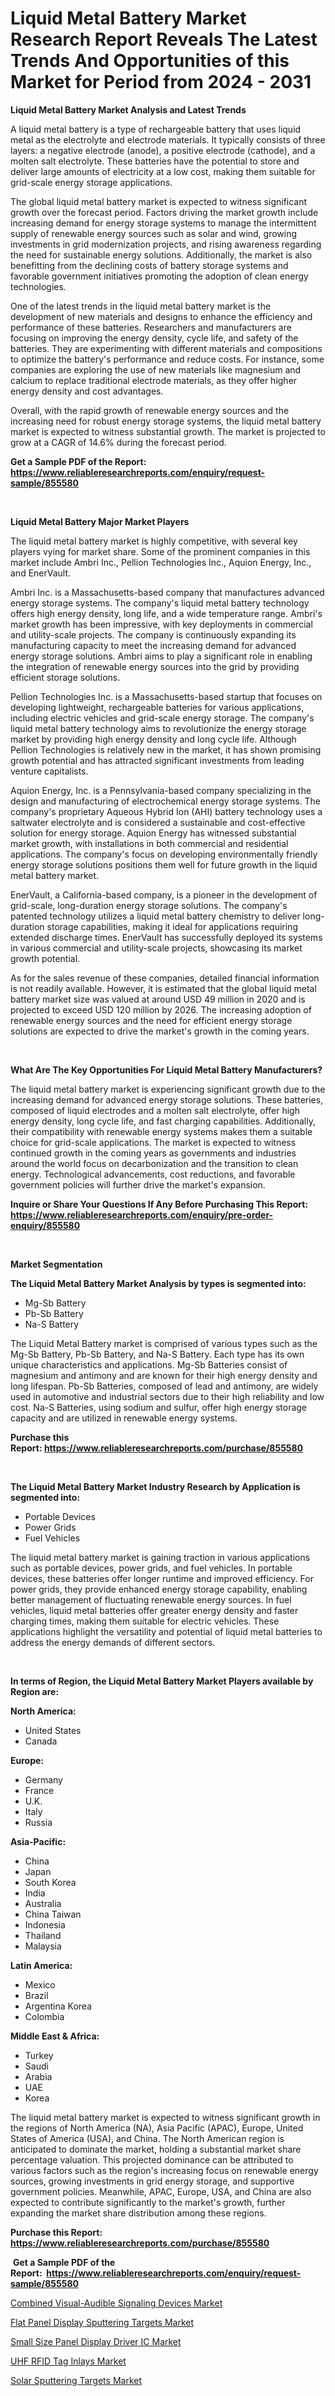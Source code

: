 <p><h1>Liquid Metal Battery Market Research Report Reveals The Latest Trends And Opportunities of this Market for Period from 2024 - 2031</h1></p><p><strong>Liquid Metal Battery Market Analysis and Latest Trends</strong></p>
<p><p>A liquid metal battery is a type of rechargeable battery that uses liquid metal as the electrolyte and electrode materials. It typically consists of three layers: a negative electrode (anode), a positive electrode (cathode), and a molten salt electrolyte. These batteries have the potential to store and deliver large amounts of electricity at a low cost, making them suitable for grid-scale energy storage applications.</p><p>The global liquid metal battery market is expected to witness significant growth over the forecast period. Factors driving the market growth include increasing demand for energy storage systems to manage the intermittent supply of renewable energy sources such as solar and wind, growing investments in grid modernization projects, and rising awareness regarding the need for sustainable energy solutions. Additionally, the market is also benefitting from the declining costs of battery storage systems and favorable government initiatives promoting the adoption of clean energy technologies.</p><p>One of the latest trends in the liquid metal battery market is the development of new materials and designs to enhance the efficiency and performance of these batteries. Researchers and manufacturers are focusing on improving the energy density, cycle life, and safety of the batteries. They are experimenting with different materials and compositions to optimize the battery's performance and reduce costs. For instance, some companies are exploring the use of new materials like magnesium and calcium to replace traditional electrode materials, as they offer higher energy density and cost advantages.</p><p>Overall, with the rapid growth of renewable energy sources and the increasing need for robust energy storage systems, the liquid metal battery market is expected to witness substantial growth. The market is projected to grow at a CAGR of 14.6% during the forecast period.</p></p>
<p><strong>Get a Sample PDF of the Report:&nbsp; <a href="https://www.reliableresearchreports.com/enquiry/request-sample/855580">https://www.reliableresearchreports.com/enquiry/request-sample/855580</a></strong></p>
<p>&nbsp;</p>
<p><strong>Liquid Metal Battery Major Market Players</strong></p>
<p><p>The liquid metal battery market is highly competitive, with several key players vying for market share. Some of the prominent companies in this market include Ambri Inc., Pellion Technologies Inc., Aquion Energy, Inc., and EnerVault.</p><p>Ambri Inc. is a Massachusetts-based company that manufactures advanced energy storage systems. The company's liquid metal battery technology offers high energy density, long life, and a wide temperature range. Ambri's market growth has been impressive, with key deployments in commercial and utility-scale projects. The company is continuously expanding its manufacturing capacity to meet the increasing demand for advanced energy storage solutions. Ambri aims to play a significant role in enabling the integration of renewable energy sources into the grid by providing efficient storage solutions.</p><p>Pellion Technologies Inc. is a Massachusetts-based startup that focuses on developing lightweight, rechargeable batteries for various applications, including electric vehicles and grid-scale energy storage. The company's liquid metal battery technology aims to revolutionize the energy storage market by providing high energy density and long cycle life. Although Pellion Technologies is relatively new in the market, it has shown promising growth potential and has attracted significant investments from leading venture capitalists.</p><p>Aquion Energy, Inc. is a Pennsylvania-based company specializing in the design and manufacturing of electrochemical energy storage systems. The company's proprietary Aqueous Hybrid Ion (AHI) battery technology uses a saltwater electrolyte and is considered a sustainable and cost-effective solution for energy storage. Aquion Energy has witnessed substantial market growth, with installations in both commercial and residential applications. The company's focus on developing environmentally friendly energy storage solutions positions them well for future growth in the liquid metal battery market.</p><p>EnerVault, a California-based company, is a pioneer in the development of grid-scale, long-duration energy storage solutions. The company's patented technology utilizes a liquid metal battery chemistry to deliver long-duration storage capabilities, making it ideal for applications requiring extended discharge times. EnerVault has successfully deployed its systems in various commercial and utility-scale projects, showcasing its market growth potential.</p><p>As for the sales revenue of these companies, detailed financial information is not readily available. However, it is estimated that the global liquid metal battery market size was valued at around USD 49 million in 2020 and is projected to exceed USD 120 million by 2026. The increasing adoption of renewable energy sources and the need for efficient energy storage solutions are expected to drive the market's growth in the coming years.</p></p>
<p>&nbsp;</p>
<p><strong>What Are The Key Opportunities For Liquid Metal Battery Manufacturers?</strong></p>
<p><p>The liquid metal battery market is experiencing significant growth due to the increasing demand for advanced energy storage solutions. These batteries, composed of liquid electrodes and a molten salt electrolyte, offer high energy density, long cycle life, and fast charging capabilities. Additionally, their compatibility with renewable energy systems makes them a suitable choice for grid-scale applications. The market is expected to witness continued growth in the coming years as governments and industries around the world focus on decarbonization and the transition to clean energy. Technological advancements, cost reductions, and favorable government policies will further drive the market's expansion.</p></p>
<p><strong>Inquire or Share Your Questions If Any Before Purchasing This Report: <a href="https://www.reliableresearchreports.com/enquiry/pre-order-enquiry/855580">https://www.reliableresearchreports.com/enquiry/pre-order-enquiry/855580</a></strong></p>
<p>&nbsp;</p>
<p><strong>Market Segmentation</strong></p>
<p><strong>The Liquid Metal Battery Market Analysis by types is segmented into:</strong></p>
<p><ul><li>Mg-Sb Battery</li><li>Pb-Sb Battery</li><li>Na-S Battery</li></ul></p>
<p><p>The Liquid Metal Battery market is comprised of various types such as the Mg-Sb Battery, Pb-Sb Battery, and Na-S Battery. Each type has its own unique characteristics and applications. Mg-Sb Batteries consist of magnesium and antimony and are known for their high energy density and long lifespan. Pb-Sb Batteries, composed of lead and antimony, are widely used in automotive and industrial sectors due to their high reliability and low cost. Na-S Batteries, using sodium and sulfur, offer high energy storage capacity and are utilized in renewable energy systems.</p></p>
<p><strong>Purchase this Report:&nbsp;<a href="https://www.reliableresearchreports.com/purchase/855580">https://www.reliableresearchreports.com/purchase/855580</a></strong></p>
<p>&nbsp;</p>
<p><strong>The Liquid Metal Battery Market Industry Research by Application is segmented into:</strong></p>
<p><ul><li>Portable Devices</li><li>Power Grids</li><li>Fuel Vehicles</li></ul></p>
<p><p>The liquid metal battery market is gaining traction in various applications such as portable devices, power grids, and fuel vehicles. In portable devices, these batteries offer longer runtime and improved efficiency. For power grids, they provide enhanced energy storage capability, enabling better management of fluctuating renewable energy sources. In fuel vehicles, liquid metal batteries offer greater energy density and faster charging times, making them suitable for electric vehicles. These applications highlight the versatility and potential of liquid metal batteries to address the energy demands of different sectors.</p></p>
<p>&nbsp;</p>
<p><strong>In terms of Region, the Liquid Metal Battery Market Players available by Region are:</strong></p>
<p>
    <p> <strong> North America: </strong>
        <ul>
            <li>United States</li>
            <li>Canada</li>
        </ul>
        </p> 
    <p> <strong> Europe: </strong>
        <ul>
            <li>Germany</li>
            <li>France</li>
            <li>U.K.</li>
            <li>Italy</li>
            <li>Russia</li>
        </ul>
        </p> 
    <p> <strong> Asia-Pacific: </strong>
        <ul>
            <li>China</li>
            <li>Japan</li>
            <li>South Korea</li>
            <li>India</li>
            <li>Australia</li>
            <li>China Taiwan</li>
            <li>Indonesia</li>
            <li>Thailand</li>
            <li>Malaysia</li>
        </ul>
        </p> 
    <p> <strong> Latin America: </strong>
        <ul>
            <li>Mexico</li>
            <li>Brazil</li>
            <li>Argentina Korea</li>
            <li>Colombia</li>
        </ul>
        </p> 
    <p> <strong> Middle East & Africa: </strong>
        <ul>
            <li>Turkey</li>
            <li>Saudi</li>
            <li>Arabia</li>
            <li>UAE</li>
            <li>Korea</li>
        </ul>
    </p>
    </p>
<p><p>The liquid metal battery market is expected to witness significant growth in the regions of North America (NA), Asia Pacific (APAC), Europe, United States of America (USA), and China. The North American region is anticipated to dominate the market, holding a substantial market share percentage valuation. This projected dominance can be attributed to various factors such as the region's increasing focus on renewable energy sources, growing investments in grid energy storage, and supportive government policies. Meanwhile, APAC, Europe, USA, and China are also expected to contribute significantly to the market's growth, further expanding the market share distribution among these regions.</p></p>
<p><strong>Purchase this Report: <a href="https://www.reliableresearchreports.com/purchase/855580">https://www.reliableresearchreports.com/purchase/855580</a></strong></p>
<p>&nbsp;<strong>Get a Sample PDF of the Report:&nbsp;&nbsp;<a href="https://www.reliableresearchreports.com/enquiry/request-sample/855580">https://www.reliableresearchreports.com/enquiry/request-sample/855580</a></strong></p>
<p><strong></strong></p>
<p><p><a href="https://github.com/arionmp/Market-Research-Report-List-1/blob/main/combined-visual-audible-signaling-devices-market.md">Combined Visual-Audible Signaling Devices Market</a></p><p><a href="https://github.com/kosella/Market-Research-Report-List-1/blob/main/flat-panel-display-sputtering-targets-market.md">Flat Panel Display Sputtering Targets Market</a></p><p><a href="https://github.com/johnbach50/Market-Research-Report-List-1/blob/main/small-size-panel-display-driver-ic-market.md">Small Size Panel Display Driver IC Market</a></p><p><a href="https://github.com/bobicer/Market-Research-Report-List-1/blob/main/uhf-rfid-tag-inlays-market.md">UHF RFID Tag Inlays Market</a></p><p><a href="https://github.com/redneck06/Market-Research-Report-List-1/blob/main/solar-sputtering-targets-market.md">Solar Sputtering Targets Market</a></p></p>
